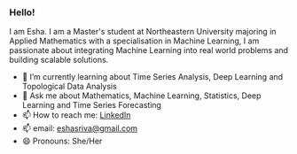 
### Hello!
I am Esha. I am a Master's student at Northeastern University majoring in Applied Mathematics with a specialisation in Machine Learning, I am passionate about integrating Machine Learning into real world problems and building scalable solutions. 
- 🌱 I’m currently learning about Time Series Analysis, Deep Learning and Topological Data Analysis 
- 💬 Ask me about Mathematics, Machine Learning, Statistics, Deep Learning and Time Series Forecasting
- 📫 How to reach me: <a href="https://www.linkedin.com/in/esha-srivastava/" target="_blank">LinkedIn</a>
- 📫 email: eshasriva@gmail.com
- 😄 Pronouns: She/Her


